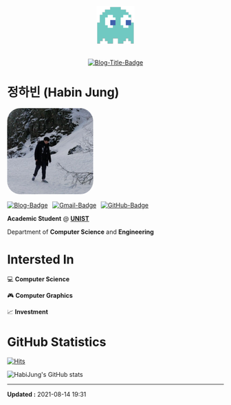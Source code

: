 <div align="center">
<img src="logo-88x88.png">
<br><br>

[![Blog-Title-Badge](https://img.shields.io/badge/-::_BIN___::-70CAC3?style=for-the-badge)](https://habijung.github.io)
<br>
</div>


# 정하빈 (Habin Jung)

<img src="profile-500x500.jpg" width="200" height="200" style="border-radius: 30px; -moz-border-radius: 30px; -khtml-border-radius: 30px; -webkit-border-radius: 30px;">

[![Blog-Badge](https://img.shields.io/badge/-Blog-brightgreen?logo=jekyll&style=flat)](https://habijung.github.io)&ensp;
[![Gmail-Badge](https://img.shields.io/badge/-Gmail-EA4335?logo=Gmail&logoColor=white&style=flat)](mailto:habijung0@gmail.com)&ensp;
[![GitHub-Badge](https://img.shields.io/badge/-GitHub-181717?logo=github&style=flat)](https://github.com/HabiJung)

**Academic Student** @ [**UNIST**](https://unist.ac.kr)

Department of **Computer Science** and **Engineering**


# Intersted In

:computer: **Computer Science**

:video_game: **Computer Graphics**

:chart_with_upwards_trend: **Investment**


# GitHub Statistics

[![Hits](https://hits.seeyoufarm.com/api/count/incr/badge.svg?url=https%3A%2F%2Fgithub.com%2FHabiJung&count_bg=%2378AFE1&title_bg=%23555555&icon=github.svg&icon_color=%23E7E7E7&title=HabiJung&edge_flat=false)](https://hits.seeyoufarm.com)

![HabiJung's GitHub stats](https://github-readme-stats.vercel.app/api?username=HabiJung&show_icons=true&theme=dracula&hide=prs,issues&count_private=true)

---
**Updated :** 2021-08-14 19:31
